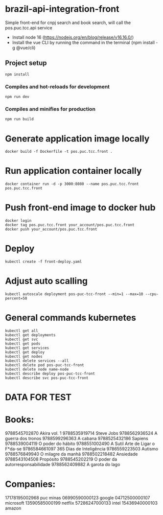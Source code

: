 # brazil-api-integration-front

Simple front-end for cnpj search and book search, will call the pos.puc.tcc.api service

- Install node 16 (https://nodejs.org/en/blog/release/v16.16.0/)
- Install the vue CLI by running the command in the terminal (npm install -g @vue/cli)

## Project setup
```
npm install
```

### Compiles and hot-reloads for development
```
npm run dev
```

### Compiles and minifies for production
```
npm run build
```


# Generate application image locally
    docker build -f Dockerfile -t pos.puc.tcc.front .

# Run application container locally
    docker container run -d -p 3000:8080 --name pos.puc.tcc.front pos.puc.tcc.front

# Push front-end image to docker hub
	docker login
	docker tag pos.puc.tcc.front your_account/pos.puc.tcc.front
	docker push your_account/pos.puc.tcc.front

# Deploy
	kubectl create -f front-deploy.yaml
	
# Adjust auto scalling
	kubectl autoscale deployment pos-puc-tcc-front --min=1 --max=10 --cpu-percent=50

# General commands kubernetes
	kubectl get all
	kubectl get deployments
	kubectl get svc
	kubectl get pods
	kubectl get services
	kubectl get deploy
	kubectl get nodes		
	kubectl delete services --all
	kubectl delete pod pos-puc-tcc-front
	kubectl delete node name-node
	kubectl describe deploy pos-puc-tcc-front
	kubectl describe svc pos-puc-tcc-front

# DATA FOR TEST

# Books: 
9788545702870 Akira vol. 1
9788535919714 Steve Jobs
9788562936524 A guerra dos tronos
9788599296363 A cabana
9788525432186 Sapiens
9788539004119 O poder do hábito
9788551002490 A Sutil Arte de Ligar o F*da-se
9786584661097 365 Dias de Inteligência
9786559223503 Autismo
9788576849940 O milagre da manhã 
9788502218482 Ansiedade
9788543104508 Propósito
9788545202219 O poder da autorresponsabilidade 
9788562409882 A garota do lago

# Companies:
17178195002968 puc minas
06990590000123 google
04712500000107 microsoft
13590585000199 netflix
57286247000133 intel
15436940000103 amazon
